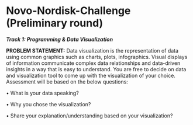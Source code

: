 # Novo-Nordisk-Challenge (Preliminary round)

_**Track 1: Programming & Data Visualization**_

**PROBLEM STATEMENT:**
Data visualization is the representation of data using common graphics such as charts, plots, infographics.
Visual displays of information communicate complex data relationships and data-driven insights in a way that is easy to understand.
You are free to decide on data and visualization tool to come up with the visualization of your choice. Assessment will be based on the below questions:

•	What is your data speaking?

•	Why you chose the visualization?

•	Share your explanation/understanding based on your visualization?
